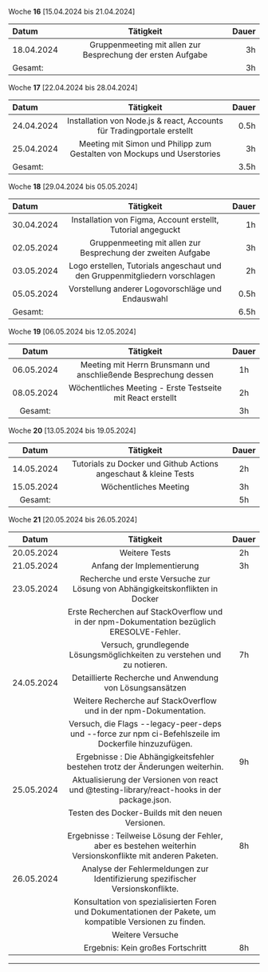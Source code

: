 Woche **16** [15.04.2024 bis 21.04.2024]

| **Datum**  |                              **Tätigkeit**                              | **Dauer** |
|:-----------|:-----------------------------------------------------------------------:| ----: |
| 18.04.2024 |       Gruppenmeeting mit allen zur Besprechung der ersten Aufgabe       | 3h |
| Gesamt: |            | 3h |



Woche **17** [22.04.2024 bis 28.04.2024]

| **Datum**  |                              **Tätigkeit**                              | **Dauer** |
|:-----------|:-----------------------------------------------------------------------:|----------:|
| 24.04.2024 | Installation von Node.js & react, Accounts für Tradingportale erstellt  |      0.5h |
| 25.04.2024 | Meeting mit Simon und Philipp zum Gestalten von Mockups und Userstories |        3h |
| Gesamt: |            | 3.5h |


Woche **18** [29.04.2024 bis 05.05.2024]

| **Datum**  |                              **Tätigkeit**                              | **Dauer** |
|:-----------|:-----------------------------------------------------------------------:|----------:|
| 30.04.2024 | Installation von Figma, Account erstellt, Tutorial angeguckt  |      1h |
| 02.05.2024 | Gruppenmeeting mit allen zur Besprechung der zweiten Aufgabe |        3h |
| 03.05.2024 | Logo erstellen, Tutorials angeschaut und den Gruppenmitgliedern vorschlagen | 2h |
| 05.05.2024 | Vorstellung anderer Logovorschläge und Endauswahl | 0.5h |
| Gesamt: |            | 6.5h |

Woche **19** [06.05.2024 bis 12.05.2024]

| **Datum**      | **Tätigkeit** | **Dauer** |
| :------------: | :-----------: | :-------: |
| 06.05.2024 | Meeting mit Herrn Brunsmann und anschließende Besprechung dessen | 1h |
| 08.05.2024 | Wöchentliches Meeting - Erste Testseite mit React erstellt | 2h |
| Gesamt: | | 3h |

Woche **20** [13.05.2024 bis 19.05.2024]

| **Datum**      | **Tätigkeit** | **Dauer** |
| :------------: | :-----------: | :-------: |
| 14.05.2024 | Tutorials zu Docker und Github Actions angeschaut & kleine Tests| 2h |
| 15.05.2024 | Wöchentliches Meeting | 3h |
| Gesamt: | | 5h |

Woche **21** [20.05.2024 bis 26.05.2024]

| **Datum**      | **Tätigkeit** | **Dauer** |
| :------------: | :-----------: | :-------: |
| 20.05.2024 | Weitere Tests| 2h |
| 21.05.2024 | Anfang der Implementierung | 3h |
| 23.05.2024 | Recherche und erste Versuche zur Lösung von Abhängigkeitskonflikten in Docker | | |
| | Erste Recherchen auf StackOverflow und in der npm-Dokumentation bezüglich ERESOLVE-Fehler. | |
| | Versuch, grundlegende Lösungsmöglichkeiten zu verstehen und zu notieren.| 7h |
| 24.05.2024 | Detaillierte Recherche und Anwendung von Lösungsansätzen | |
| | Weitere Recherche auf StackOverflow und in der npm-Dokumentation. | |
| | Versuch, die Flags --legacy-peer-deps und --force zur npm ci-Befehlszeile im Dockerfile hinzuzufügen. | |
| | Ergebnisse : Die Abhängigkeitsfehler bestehen trotz der Änderungen weiterhin.| 9h |
| 25.05.2024 | Aktualisierung der Versionen von react und @testing-library/react-hooks in der package.json. | |
| | Testen des Docker-Builds mit den neuen Versionen. | |
| | Ergebnisse : Teilweise Lösung der Fehler, aber es bestehen weiterhin Versionskonflikte mit anderen Paketen. | 8h |
| 26.05.2024 | Analyse der Fehlermeldungen zur Identifizierung spezifischer Versionskonflikte. | |
| | Konsultation von spezialisierten Foren und Dokumentationen der Pakete, um kompatible Versionen zu finden. | |
| | Weitere Versuche | |
| | Ergebnis: Kein großes Fortschritt| 8h |
---
